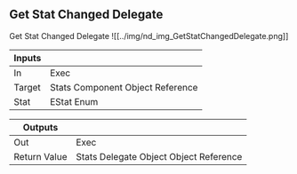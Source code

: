 ## Get Stat Changed Delegate
Get Stat Changed Delegate
![[../img/nd_img_GetStatChangedDelegate.png]]

|Inputs||
|--|--|
| In | Exec |
| Target | Stats Component Object Reference |
| Stat | EStat Enum |

|Outputs||
|--|--|
| Out | Exec |
| Return Value | Stats Delegate Object Object Reference |
